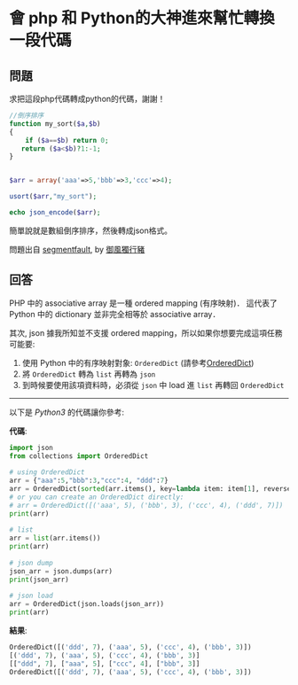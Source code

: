 # 會 php 和 Python的大神進來幫忙轉換一段代碼

## 問題

求把這段php代碼轉成python的代碼，謝謝！



```php
//倒序排序
function my_sort($a,$b)
{
    if ($a==$b) return 0;
   return ($a<$b)?1:-1;
}


$arr = array('aaa'=>5,'bbb'=>3,'ccc'=>4);

usort($arr,"my_sort");

echo json_encode($arr);
```

簡單說就是數組倒序排序，然後轉成json格式。

問題出自 [segmentfault](https://segmentfault.com/q/1010000005106649/a-1020000005107260), by [御風獨行豬](https://segmentfault.com/u/yufengduxingzhu)

## 回答

PHP 中的 associative array 是一種 ordered mapping (有序映射)．
這代表了 Python 中的 dictionary 並非完全相等於 associative array．

其次, json 據我所知並不支援 ordered mapping，所以如果你想要完成這項任務可能要:

1. 使用 Python 中的有序映射對象: `OrderedDict` (請參考[OrderedDict][1])
2. 將 `OrderedDict` 轉為 `list` 再轉為 `json`
3. 到時候要使用該項資料時，必須從 `json` 中 load 進 `list` 再轉回 `OrderedDict`

----------

以下是 *Python3* 的代碼讓你參考:

**代碼**:

```python
import json
from collections import OrderedDict
    
# using OrderedDict
arr = {"aaa":5,"bbb":3,"ccc":4, "ddd":7}
arr = OrderedDict(sorted(arr.items(), key=lambda item: item[1], reverse=True))
# or you can create an OrderedDict directly:
# arr = OrderedDict([('aaa', 5), ('bbb', 3), ('ccc', 4), ('ddd', 7)])
print(arr)
    
# list
arr = list(arr.items())
print(arr)
    
# json dump
json_arr = json.dumps(arr)
print(json_arr)
    
# json load
arr = OrderedDict(json.loads(json_arr))
print(arr)
```

**結果**:

```python
OrderedDict([('ddd', 7), ('aaa', 5), ('ccc', 4), ('bbb', 3)])
[('ddd', 7), ('aaa', 5), ('ccc', 4), ('bbb', 3)]
[["ddd", 7], ["aaa", 5], ["ccc", 4], ["bbb", 3]]
OrderedDict([('ddd', 7), ('aaa', 5), ('ccc', 4), ('bbb', 3)])
```

  [1]: https://docs.python.org/2/library/collections.html#ordereddict-objects
